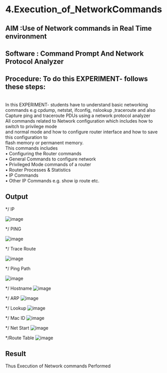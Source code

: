 # 4.Execution_of_NetworkCommands
## AIM :Use of Network commands in Real Time environment
## Software : Command Prompt And Network Protocol Analyzer
## Procedure: To do this EXPERIMENT- follows these steps:
<BR>
In this EXPERIMENT- students have to understand basic networking commands e.g cpdump, netstat, ifconfig, nslookup ,traceroute and also Capture ping and traceroute PDUs using a network protocol analyzer 
<BR>
All commands related to Network configuration which includes how to switch to privilege mode
<BR>
and normal mode and how to configure router interface and how to save this configuration to
<BR>
flash memory or permanent memory.
<BR>
This commands includes
<BR>
• Configuring the Router commands
<BR>
• General Commands to configure network
<BR>
• Privileged Mode commands of a router 
<BR>
• Router Processes & Statistics
<BR>
• IP Commands
<BR>
• Other IP Commands e.g. show ip route etc.
<BR>

## Output
*/ IP

![image](https://github.com/user-attachments/assets/1cd65763-034c-4935-96f6-1c3e004f8978)

*/ PING

![image](https://github.com/user-attachments/assets/0ab30f0f-b3e9-466d-87f3-c77bf72e944c)

*/ Trace Route

![image](https://github.com/user-attachments/assets/81f91634-1cc5-46f7-989b-5ee0ff7540d8)

*/ Ping Path

![image](https://github.com/user-attachments/assets/36c46814-0610-42d2-be0a-4c65344a9b65)

*/ Hostname
![image](https://github.com/user-attachments/assets/364d93d1-e014-4a09-a64b-e6576576f656)


*/ ARP
![image](https://github.com/user-attachments/assets/145dfe49-f5c4-42bd-a3eb-d57d90819bfe)

*/ Lookup
![image](https://github.com/user-attachments/assets/2fcb693f-ee51-4624-9ac9-ef7300c372d4)


*/ Mac ID
![image](https://github.com/user-attachments/assets/e44d217d-8e2a-4e5c-9540-cffbf2331a22)

*/ Net Start
![image](https://github.com/user-attachments/assets/637f12b7-672b-4dc8-bf77-dd79e9c126e7)

*/Route Table
![image](https://github.com/user-attachments/assets/e87d4576-af07-4f35-aea0-b2b2c2b34672)


## Result
Thus Execution of Network commands Performed 
